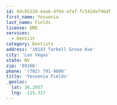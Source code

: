 ```yaml
---
id: 84cb5238-4aab-4fb4-afaf-fc542def46df
first_name: Yessenia
last_name: Fields
license: DMD
services:
  - Dentist
category: Dentists
address: '10143 Tarbell Grove Ave'
city: 'Las Vegas'
state: NV
zip: '89166'
phone: '(702) 791-9000'
title: 'Yessenia Fields'
_geoloc:
  lat: 36.2957
  lng: -115.317
---
```

